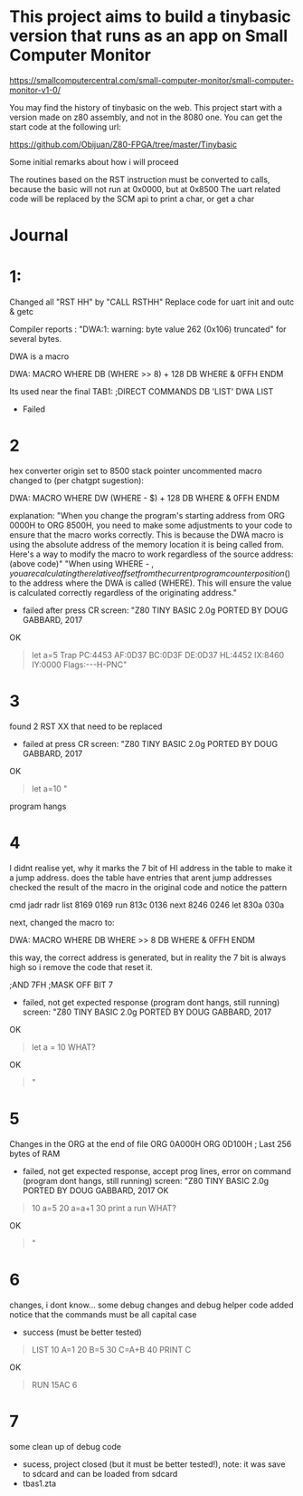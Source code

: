 # This project aims to build a tinybasic version that runs as an app on Small Computer Monitor

https://smallcomputercentral.com/small-computer-monitor/small-computer-monitor-v1-0/

You may find the history of tinybasic on the web. This project start with a version made on z80 assembly, and not in the 8080 one.
You can get the start code at the following url:

https://github.com/Obijuan/Z80-FPGA/tree/master/Tinybasic

Some initial remarks about how i will proceed

The routines based on the RST instruction must be converted to calls, because the basic will not run at 0x0000, but at 0x8500
The uart related code will be replaced by the SCM api to print a char, or get a char

# Journal
# 1:
Changed all "RST HH" by "CALL RSTHH"
Replace code for uart init and outc & getc

Compiler reports :
"DWA:1: warning: byte value 262 (0x106) truncated"
for several bytes.

DWA is a macro

DWA:    MACRO WHERE
        DB   (WHERE >> 8) + 128
        DB   WHERE & 0FFH
        ENDM

Its used near the final
TAB1:                                   ;DIRECT COMMANDS
        DB 'LIST'
        DWA LIST


- Failed

# 2
hex converter origin set to 8500
stack pointer uncommented
macro changed to (per chatgpt sugestion):

DWA:    MACRO WHERE
        DW   (WHERE - $) + 128
        DB   WHERE & 0FFH
        ENDM

explanation:
"When you change the program's starting address from ORG 0000H to ORG 8500H, you need to make some adjustments to your code to ensure that the macro works correctly. This is because the DWA macro is using the absolute address of the memory location it is being called from. Here's a way to modify the macro to work regardless of the source address: (above code)"
"When using WHERE - $, you are calculating the relative offset from the current program counter position ($) to the address where the DWA is called (WHERE). This will ensure the value is calculated correctly regardless of the originating address."

- failed after press CR
screen:
"Z80 TINY BASIC 2.0g
PORTED BY DOUG GABBARD, 2017

OK
>let a=5
Trap
PC:4453 AF:0D37 BC:0D3F DE:0D37 HL:4452 IX:8460 IY:0000 Flags:---H-PNC"

# 3
found 2 RST XX that need to be replaced
- failed at press CR
screen:
"Z80 TINY BASIC 2.0g
PORTED BY DOUG GABBARD, 2017

OK
>let a=10
"

program hangs

# 4
I didnt realise yet, why it marks the 7 bit of HI address in the table to make it a jump address.
does the table have entries that arent jump addresses
checked the result of the macro in the original code and notice the pattern

cmd  jadr radr
list 8169 0169
run  813c 0136
next 8246 0246
let  830a 030a

next, changed the macro to:

DWA:    MACRO WHERE
        DB   WHERE >> 8
        DB   WHERE & 0FFH
        ENDM

this way, the correct address is generated, but in reality the 7 bit is always high
so i remove the code that reset it.

;AND 7FH                         ;MASK OFF BIT 7

- failed, not get expected response (program dont hangs, still running)
screen:
"Z80 TINY BASIC 2.0g
PORTED BY DOUG GABBARD, 2017

OK
>let a = 10
WHAT?

OK
>"

# 5
Changes in the ORG at the end of file
        ORG  0A000H
        ORG  0D100H ; Last 256 bytes of RAM

- failed, not get expected response, accept prog lines, error on command (program dont hangs, still running)
screen: 
"Z80 TINY BASIC 2.0g
PORTED BY DOUG GABBARD, 2017
OK
>10 a=5
>20 a=a+1
>30 print a
>run
WHAT?

OK
>"

# 6
changes, i dont know...
some debug changes and debug helper code added
notice that the commands must be all capital case
- success (must be better tested)
>LIST
  10 A=1
  20 B=5
  30 C=A+B
  40 PRINT C

OK
>RUN
15AC     6

# 7
some clean up of debug code
- sucess, project closed (but it must be better tested!), 
note: it was save to sdcard and can be loaded from sdcard
- tbas1.zta

